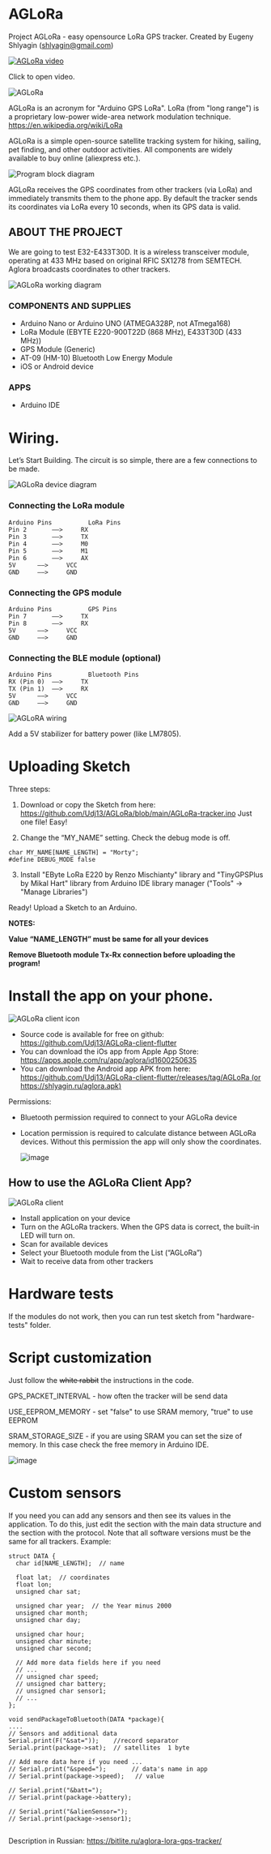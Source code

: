 # AGLoRa

Project AGLoRa - easy opensource LoRa GPS tracker.
Created by Eugeny Shlyagin (shlyagin@gmail.com)

[![AGLoRa video](http://img.youtube.com/vi/bU68tQFBxwA/0.jpg)](http://www.youtube.com/watch?v=bU68tQFBxwA)

Click to open video.

![AGLoRa](https://bitlite.ru/wp-content/uploads/2021/11/aglora-prototype.jpg)
 
AGLoRa is an acronym for "Arduino GPS LoRa".
LoRa (from "long range") is a proprietary low-power wide-area network modulation technique. https://en.wikipedia.org/wiki/LoRa

AGLoRa is a simple open-source satellite tracking system for hiking, sailing, pet finding, and other outdoor activities.
All components are widely available to buy online (aliexpress etc.).

![Program block diagram](https://bitlite.ru/wp-content/uploads/2021/11/lora-tracker.drawio.png)


AGLoRa receives the GPS coordinates from other trackers (via LoRa) and immediately transmits them to the phone app.
By default the tracker sends its coordinates via LoRa every 10 seconds, when its GPS data is valid.

## ABOUT THE PROJECT

We are going to test E32-E433T30D. 
It is a wireless transceiver module, operating at 433 MHz based on original RFIC SX1278 from SEMTECH.
Aglora broadcasts coordinates to other trackers.

![AGLoRa working diagram](https://bitlite.ru/wp-content/uploads/2021/11/Project-proposal-1.jpg)
 
 
### COMPONENTS AND SUPPLIES
- Arduino Nano or Arduino UNO (ATMEGA328P, not ATmega168)
- LoRa Module (EBYTE E220-900T22D (868 MHz), E433T30D (433 MHz))
- GPS Module (Generic)
- AT-09 (HM-10) Bluetooth Low Energy Module
- iOS or Android device
 
### APPS
- Arduino IDE
 
# Wiring.

Let’s Start Building. The circuit is so simple, there are a few connections to be made.

![AGLoRa device diagram](https://bitlite.ru/wp-content/uploads/2021/11/Project-proposal.jpg)


### Сonnecting the LoRa module
```
Arduino Pins	 	  LoRa Pins
Pin 2		——>		RX
Pin 3		——>		TX
Pin 4		——>		M0   
Pin 5		——>		M1  
Pin 6		——>		AX    
5V		——>		VCC
GND		——>		GND
``` 

### Connecting the GPS module

```
Arduino Pins	 	  GPS Pins
Pin 7		——>		TX
Pin 8		——>		RX
5V		——>		VCC
GND		——>		GND
```
 
### Connecting the BLE module (optional)
```
Arduino Pins		  Bluetooth Pins
RX (Pin 0)	——>		TX
TX (Pin 1)	——>		RX
5V		——>		VCC
GND		——>		GND
```

![AGLoRA wiring](https://bitlite.ru/wp-content/uploads/2021/11/aglora-on-green.jpg)

Add a 5V stabilizer for battery power (like LM7805).
 
# Uploading Sketch

Three steps:

1. Download or copy the Sketch from here: https://github.com/Udj13/AGLoRa/blob/main/AGLoRa-tracker.ino Just one file! Easy!

2. Change the “MY_NAME” setting. Сheck the debug mode is off.

```
char MY_NAME[NAME_LENGTH] = "Morty";
#define DEBUG_MODE false
```

3.  Install "EByte LoRa E220 by Renzo Mischianty" library and "TinyGPSPlus by Mikal Hart" library from Arduino IDE library manager ("Tools" -> "Manage Libraries")

Ready! Upload a Sketch to an Arduino.

**NOTES:**

**Value “NAME_LENGTH” must be same for all your devices**

**Remove Bluetooth module Tx-Rx connection before uploading the program!**


 
# Install the app on your phone.

![AGLoRa client icon](https://bitlite.ru/wp-content/uploads/2021/12/80.png)

- Source code is available for free on github: https://github.com/Udj13/AGLoRa-client-flutter
- You can download the iOs app from Apple App Store: https://apps.apple.com/ru/app/aglora/id1600250635
- You can download the Android app APK from here: [https://github.com/Udj13/AGLoRa-client-flutter/releases/tag/AGLoRa (or https://shlyagin.ru/aglora.apk)](https://github.com/Udj13/AGLoRa-client-flutter/releases/tag/AGLoRa2.0)

Permissions:
- Bluetooth permission required to connect to your AGLoRa device
- Location permission is required to calculate distance between AGLoRa devices. Without this permission the app will only show the coordinates.

  ![image](https://github.com/Udj13/AGLoRa/assets/54446451/db3090a5-7945-4770-8903-61eff84b1b90)



## How to use the AGLoRa Client App?

![AGLoRa client](https://bitlite.ru/wp-content/uploads/2021/11/aglora-test-3km.jpg)

- Install application on your device
- Turn on the AGLoRa trackers. When the GPS data is correct, the built-in LED will turn on.
- Scan for available devices
- Select your Bluetooth module from the List (“AGLoRa”)
- Wait to receive data from other trackers

# Hardware tests

If the modules do not work, then you can run test sketch from "hardware-tests" folder.

# Script customization

Just follow the ~~white rabbit~~ the instructions in the code.

GPS_PACKET_INTERVAL - how often the tracker will be send data

USE_EEPROM_MEMORY - set "false" to use SRAM memory, "true" to use EEPROM

SRAM_STORAGE_SIZE - if you are using SRAM you can set the size of memory. In this case check the free memory in Arduino IDE.

![image](https://github.com/Udj13/AGLoRa/assets/54446451/092a52a8-19a8-4996-be58-3ef0c38b8e5d)

# Custom sensors

If you need you can add any sensors and then see its values in the application. To do this, just edit the section with the main data structure and the section with the protocol.
Note that all software versions must be the same for all trackers.
Example:

```
struct DATA {
  char id[NAME_LENGTH];  // name

  float lat;  // coordinates
  float lon;
  unsigned char sat;

  unsigned char year;  // the Year minus 2000
  unsigned char month;
  unsigned char day;

  unsigned char hour;
  unsigned char minute;
  unsigned char second;

  // Add more data fields here if you need
  // ...
  // unsigned char speed;
  // unsigned char battery;
  // unsigned char sensor1;
  // ...
};

```

```
void sendPackageToBluetooth(DATA *package){
....
// Sensors and additional data
Serial.print(F("&sat="));    //record separator
Serial.print(package->sat);  // satellites  1 byte

// Add more data here if you need ...
// Serial.print("&speed=");       // data's name in app
// Serial.print(package->speed);   // value

// Serial.print("&batt=");
// Serial.print(package->battery);

// Serial.print("&alienSensor=");
// Serial.print(package->sensor1);


```




Description in Russian: https://bitlite.ru/aglora-lora-gps-tracker/


